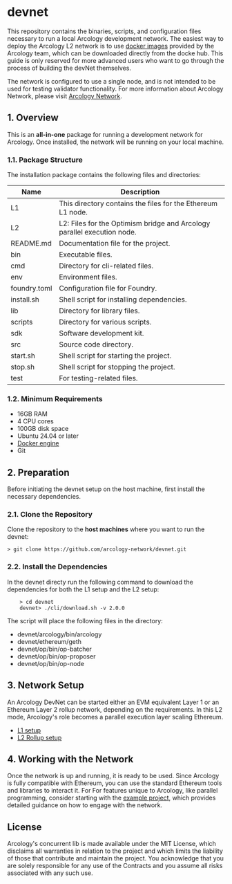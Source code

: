 # devnet

This repository contains the binaries, scripts, and configuration files necessary to run a local Arcology development network. The easiest way to deploy the Arcology L2 network is to use [docker images](https://doc.arcology.network/devnet) provided by the Arcology team, which can be downloaded directly from the docke hub. This guide is only reserved for more advanced users who want to go through the process of building the devNet themselves.

The network is configured to use a single node, and is not intended to be used for testing validator functionality. For more information about Arcology Network, please visit [Arcology Network](https://doc.arcology.network/).

## 1. Overview

This is an **all-in-one** package for running a development network for Arcology. Once installed, the network will be running on your local machine. 

### 1.1. Package Structure

The installation package contains the following files and directories:

| Name         | Description                                   |
|--------------|---------------------------------------------- |
| L1           | This directory contains the files for the Ethereum L1 node.  |
| L2           | L2: Files for the Optimism bridge and Arcology parallel execution node. |
| README.md    | Documentation file for the project.           |
| bin          | Executable files.        |
| cmd          | Directory for cli-related files.          |
| env          | Environment files.      |
| foundry.toml | Configuration file for Foundry.               |
| install.sh   | Shell script for installing dependencies.     |
| lib          | Directory for library files.                  |
| scripts      | Directory for various scripts.                |
| sdk          | Software development kit.                     |
| src          | Source code directory.                        |
| start.sh     | Shell script for starting the project.        |
| stop.sh      | Shell script for stopping the project.        |
| test         | For testing-related files.          |

### 1.2. Minimum Requirements

- 16GB RAM
- 4 CPU cores
- 100GB disk space
- Ubuntu 24.04 or later
- [Docker engine](https://docs.docker.com/engine/install/ubuntu/)
- Git

## 2. Preparation

Before initiating the devnet setup on the host machine, first install the necessary dependencies.

### 2.1. Clone the Repository

Clone the repository to the **host machines** where you want to run the devnet:

```shell
> git clone https://github.com/arcology-network/devnet.git
```

### 2.2. Install the Dependencies

In the devnet directy run the following command to download the dependencies for both the L1 setup and the L2 setup:

```shell
    > cd devnet
    devnet> ./cli/download.sh -v 2.0.0
```

The script will place the following files in the directory:

- devnet/arcology/bin/arcology
- devnet/ethereum/geth
- devnet/op/bin/op-batcher
- devnet/op/bin/op-proposer
- devnet/op/bin/op-node

## 3. Network Setup

An Arcology DevNet can be started either an EVM equivalent Layer 1 or an Ethereum Layer 2 rollup network, depending on the requirements. In this L2 mode, Arcology's role becomes a parallel execution layer scaling Ethereum. 

- [L1 setup](./docs/l1.md)
- [L2 Rollup setup](./docs/l2.md)

## 4. Working with the Network

Once the network is up and running, it is ready to be used. Since Arcology is fully compatible with Ethereum, you can use the standard
Ethereum tools and libraries to interact it. For For features unique to Arcology, like parallel programming, consider starting with the [example project](https://github.com/arcology-network/examples), which provides detailed guidance on how to engage with the network.

## License

Arcology's concurrent lib is made available under the MIT License, which disclaims all warranties in relation to the project and which limits the liability of those that contribute and maintain the project. You acknowledge that you are solely responsible for any use of the Contracts and you assume all risks associated with any such use.

